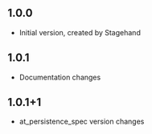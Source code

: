 ## 1.0.0

- Initial version, created by Stagehand

## 1.0.1

- Documentation changes
## 1.0.1+1

- at_persistence_spec version changes
